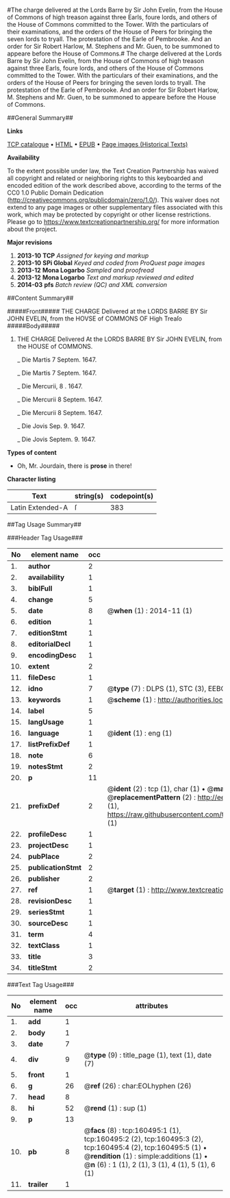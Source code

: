 #The charge delivered at the Lords Barre by Sir John Evelin, from the House of Commons of high treason against three Earls, foure lords, and others of the House of Commons committed to the Tower. With the particulars of their examinations, and the orders of the House of Peers for bringing the seven lords to tryall. The protestation of the Earle of Pembrooke. And an order for Sir Robert Harlow, M. Stephens and Mr. Guen, to be summoned to appeare before the House of Commons.#
The charge delivered at the Lords Barre by Sir John Evelin, from the House of Commons of high treason against three Earls, foure lords, and others of the House of Commons committed to the Tower. With the particulars of their examinations, and the orders of the House of Peers for bringing the seven lords to tryall. The protestation of the Earle of Pembrooke. And an order for Sir Robert Harlow, M. Stephens and Mr. Guen, to be summoned to appeare before the House of Commons.

##General Summary##

**Links**

[TCP catalogue](http://www.ota.ox.ac.uk/tcp/)  • 
[HTML](http://tei.it.ox.ac.uk/tcp/Texts-HTML/free/A84/A84165.html)  • 
[EPUB](http://tei.it.ox.ac.uk/tcp/Texts-EPUB/free/A84/A84165.epub) • 
[Page images (Historical Texts)](https://historicaltexts.jisc.ac.uk/eebo-99862405e)

**Availability**

To the extent possible under law, the Text Creation Partnership has waived all copyright and related or neighboring rights to this keyboarded and encoded edition of the work described above, according to the terms of the CC0 1.0 Public Domain Dedication (http://creativecommons.org/publicdomain/zero/1.0/). This waiver does not extend to any page images or other supplementary files associated with this work, which may be protected by copyright or other license restrictions. Please go to https://www.textcreationpartnership.org/ for more information about the project.

**Major revisions**

1. __2013-10__ __TCP__ *Assigned for keying and markup*
1. __2013-10__ __SPi Global__ *Keyed and coded from ProQuest page images*
1. __2013-12__ __Mona Logarbo__ *Sampled and proofread*
1. __2013-12__ __Mona Logarbo__ *Text and markup reviewed and edited*
1. __2014-03__ __pfs__ *Batch review (QC) and XML conversion*

##Content Summary##

#####Front#####
THE CHARGE Delivered at the LORDS BARRE BY Sir JOHN EVELIN, from the HOVSE of COMMONS OF High Treaſo
#####Body#####

1. THE CHARGE Delivered At the LORDS BARRE BY Sir JOHN EVELIN, from the HOUSE of COMMONS.

    _ Die Martis 7 Septem. 1647.

    _ Die Martis 7 Septem. 1647.

    _ Die Mercurii, 8 . 1647.

    _ Die Mercurii 8 Septem. 1647.

    _ Die Mercurii 8 Septem. 1647.

    _ Die Jovis Sep. 9. 1647.

    _ Die Jovis Septem. 9. 1647.

**Types of content**

  * Oh, Mr. Jourdain, there is **prose** in there!

**Character listing**


|Text|string(s)|codepoint(s)|
|---|---|---|
|Latin Extended-A|ſ|383|

##Tag Usage Summary##

###Header Tag Usage###

|No|element name|occ|attributes|
|---|---|---|---|
|1.|__author__|2||
|2.|__availability__|1||
|3.|__biblFull__|1||
|4.|__change__|5||
|5.|__date__|8| @__when__ (1) : 2014-11 (1)|
|6.|__edition__|1||
|7.|__editionStmt__|1||
|8.|__editorialDecl__|1||
|9.|__encodingDesc__|1||
|10.|__extent__|2||
|11.|__fileDesc__|1||
|12.|__idno__|7| @__type__ (7) : DLPS (1), STC (3), EEBO-CITATION (1), PROQUEST (1), VID (1)|
|13.|__keywords__|1| @__scheme__ (1) : http://authorities.loc.gov/ (1)|
|14.|__label__|5||
|15.|__langUsage__|1||
|16.|__language__|1| @__ident__ (1) : eng (1)|
|17.|__listPrefixDef__|1||
|18.|__note__|6||
|19.|__notesStmt__|2||
|20.|__p__|11||
|21.|__prefixDef__|2| @__ident__ (2) : tcp (1), char (1)  •  @__matchPattern__ (2) : ([0-9\-]+):([0-9IVX]+) (1), (.+) (1)  •  @__replacementPattern__ (2) : http://eebo.chadwyck.com/downloadtiff?vid=$1&page=$2 (1), https://raw.githubusercontent.com/textcreationpartnership/Texts/master/tcpchars.xml#$1 (1)|
|22.|__profileDesc__|1||
|23.|__projectDesc__|1||
|24.|__pubPlace__|2||
|25.|__publicationStmt__|2||
|26.|__publisher__|2||
|27.|__ref__|1| @__target__ (1) : http://www.textcreationpartnership.org/docs/. (1)|
|28.|__revisionDesc__|1||
|29.|__seriesStmt__|1||
|30.|__sourceDesc__|1||
|31.|__term__|4||
|32.|__textClass__|1||
|33.|__title__|3||
|34.|__titleStmt__|2||


###Text Tag Usage###

|No|element name|occ|attributes|
|---|---|---|---|
|1.|__add__|1||
|2.|__body__|1||
|3.|__date__|7||
|4.|__div__|9| @__type__ (9) : title_page (1), text (1), date (7)|
|5.|__front__|1||
|6.|__g__|26| @__ref__ (26) : char:EOLhyphen (26)|
|7.|__head__|8||
|8.|__hi__|52| @__rend__ (1) : sup (1)|
|9.|__p__|13||
|10.|__pb__|8| @__facs__ (8) : tcp:160495:1 (1), tcp:160495:2 (2), tcp:160495:3 (2), tcp:160495:4 (2), tcp:160495:5 (1)  •  @__rendition__ (1) : simple:additions (1)  •  @__n__ (6) : 1 (1), 2 (1), 3 (1), 4 (1), 5 (1), 6 (1)|
|11.|__trailer__|1||

